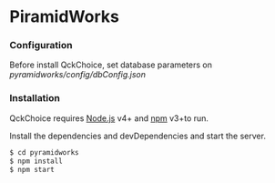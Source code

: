 # PiramidWorks


### Configuration

Before install QckChoice, set database parameters on _pyramidworks/config/dbConfig.json_

### Installation

QckChoice requires [Node.js](https://nodejs.org/) v4+ and [npm](https://www.npmjs.com/) v3+to run.

Install the dependencies and devDependencies and start the server.

```sh
$ cd pyramidworks
$ npm install
$ npm start
```